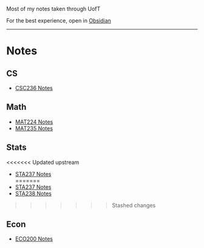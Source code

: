 
Most of my notes taken through UofT

For the best experience, open in [Obsidian](https://obsidian.md/)

---
# Notes
## CS
- [CSC236 Notes](Computer%20Science/CSC236%20Notes/CSC236%20Notes.md)
## Math
- [MAT224 Notes](Mathematics/MAT224%20Notes/MAT224%20Notes.md)
- [MAT235 Notes](Mathematics/MAT235%20Notes/MAT235%20Notes.md)

## Stats
<<<<<<< Updated upstream
- [STA237 Notes](Statistics/STA237%20Notes/STA237%20Notes.md)  
=======
- [STA237 Notes](Stats/STA237%20Notes/STA237%20Notes.md)
- [STA238 Notes](Stats/STA238%20Notes/STA238%20Notes.md)
>>>>>>> Stashed changes

## Econ
- [ECO200 Notes](Economics/ECO200%20Notes/ECO200%20Notes.md)
